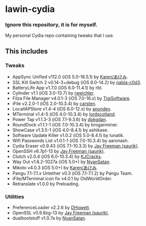 # lawin-cydia
### Ignore this repository, it is for myself.

My personal Cydia repo containing tweaks that I use.

## This includes
### Tweaks
- AppSync Unified v112.0 (iOS 5.0-16.5.1) by [Karen/あけみ](https://cydia.akemi.ai/).
- SSL Kill Switch 2 v0.14-3+debug (iOS 6.0-14.2) by [nabla-c0d3](https://github.com/nabla-c0d3/ssl-kill-switch2).
- BatteryLife App v1.7.0 (iOS 6.0-11.4.1) by rbt.
- Cylinder v1.1 (iOS 3.0-13.7) by [rweichler](https://github.com/rweichler/cylinder).
- Filza File Manager v4.0.1-3 (iOS 7.0-16.x) by [TigiSoftware](https://twitter.com/tigisoftware).
- iFile v2.2.0-1 (iOS 2.0-10.3.4) by [carsten](https://twitter.com/iFile4iPhone).
- LocalIAPStore v1.4-4 (iOS 6.0-12.x) by [anondev](https://github.com/ZonD80/in-appstore.com).
- MTerminal v1.4-5 (iOS 4.0-10.3.4) by [lordscotland](https://bitbucket.org/lordscotland/mterminal/src/master/).
- Power Tap v1.1.3-3 (iOS 7.1-9.3.6) by [dpkgdan](https://github.com/DpkgDan/Power-Tap).
- RoundDock v1.1.1-1 (iOS 7.0-10.3.4) by broganminer.
- ShowCase v1.3.5-1 (iOS 4.0-8.4.1) by ashikase.
- Software Update Killer v1.0.2 (iOS 5.0-8.4.1) by lunatik.
- Wifi Passwords List v1.0.1-1 (iOS 7.0-10.3.4) by aaronash.
- Cydia Eraser v0.9.43 (iOS 7.1-10.3.3) by [Jay Freeman (saurik)](https://twitter.com/saurik).
- OpenSSH v6.7p1-13 by [Jay Freeman (saurik)](https://twitter.com/saurik).
- Clutch v2.0.4 (iOS 6.0-10.3.4) by [KJCracks](https://github.com/KJCracks/Clutch).
- Way Out v1.6.2-1G27a (iOS 5.0+) by [NyanSatan](https://github.com/NyanSatan).
- Mikoto v4.0.3 (iOS 5.0+) by [Karen/あけみ](https://cydia.akemi.ai/).
- Pangu 7.1-7.1.x Untether v0.3 (iOS 7.1-7.1.2) by Pangu Team.
- iFile/MTerminal icon fix v4.0.1 by OldWorldOrder.
- Retranslate v1.0.0 by Preloading.

### Utilities
- PreferenceLoader v2.2.6 by [DHowett](https://github.com/DHowett/preferenceloader).
- OpenSSL v0.9.8zg-13 by [Jay Freeman (saurik)](https://twitter.com/saurik).
- dualbootstuff v1.0.7a by [NyanSatan](https://github.com/NyanSatan).